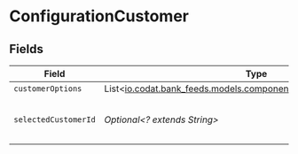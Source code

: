 # ConfigurationCustomer


## Fields

| Field                                                                                                                     | Type                                                                                                                      | Required                                                                                                                  | Description                                                                                                               |
| ------------------------------------------------------------------------------------------------------------------------- | ------------------------------------------------------------------------------------------------------------------------- | ------------------------------------------------------------------------------------------------------------------------- | ------------------------------------------------------------------------------------------------------------------------- |
| `customerOptions`                                                                                                         | List<[io.codat.bank_feeds.models.components.ConfigurationContactRef](../../models/components/ConfigurationContactRef.md)> | :heavy_minus_sign:                                                                                                        | N/A                                                                                                                       |
| `selectedCustomerId`                                                                                                      | *Optional<? extends String>*                                                                                              | :heavy_minus_sign:                                                                                                        | Unique identifier for the customer.                                                                                       |